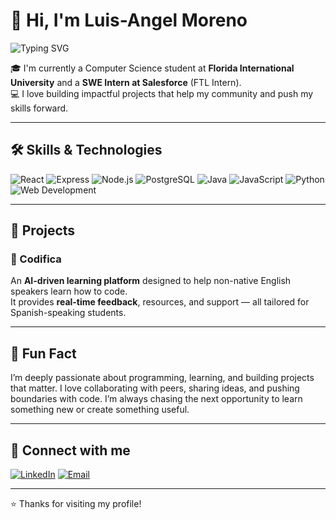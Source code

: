 # 👋 Hi, I'm Luis-Angel Moreno

![Typing SVG](https://readme-typing-svg.herokuapp.com?font=Fira+Code&pause=1000&width=435&lines=Hi+there!+I'm+Luis,+a+CS+student+and+SWE+intern.;I+love+building+AI+powered+apps.;Welcome+to+my+GitHub+profile!;)

🎓 I'm currently a Computer Science student at **Florida International University** and a **SWE Intern at Salesforce** (FTL Intern).  
💻 I love building impactful projects that help my community and push my skills forward.

---

## 🛠️ Skills & Technologies

![React](https://img.shields.io/badge/React-20232A?style=flat&logo=react&logoColor=61DAFB)
![Express](https://img.shields.io/badge/Express-000000?style=flat&logo=express&logoColor=white)
![Node.js](https://img.shields.io/badge/Node.js-339933?style=flat&logo=node.js&logoColor=white)
![PostgreSQL](https://img.shields.io/badge/PostgreSQL-336791?style=flat&logo=postgresql&logoColor=white)
![Java](https://img.shields.io/badge/Java-007396?style=flat&logo=java&logoColor=white)
![JavaScript](https://img.shields.io/badge/JavaScript-F7DF1E?style=flat&logo=javascript&logoColor=black)
![Python](https://img.shields.io/badge/Python-3776AB?style=flat&logo=python&logoColor=white)
![Web Development](https://img.shields.io/badge/Web%20Development-FD4C5C?style=flat&logo=html5&logoColor=white)

---

## 🚀 Projects

### 🔹 Codifica

An **AI-driven learning platform** designed to help non-native English speakers learn how to code.  
It provides **real-time feedback**, resources, and support — all tailored for Spanish-speaking students.

---

## 🧩 Fun Fact

I’m deeply passionate about programming, learning, and building projects that matter. I love collaborating with peers, sharing ideas, and pushing boundaries with code. I’m always chasing the next opportunity to learn something new or create something useful.

---

## 🔗 Connect with me

[![LinkedIn](https://img.shields.io/badge/LinkedIn-blue?style=flat&logo=linkedin)](https://www.linkedin.com/in/luisanm/)
[![Email](https://img.shields.io/badge/Email-D14836?style=flat&logo=gmail&logoColor=white)](mailto:lmoreno00528@gmail.com)

---

⭐️ Thanks for visiting my profile!
